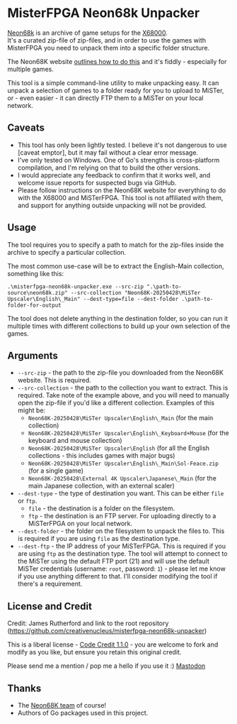 # MisterFPGA Neon68k Unpacker

[Neon68k](https://neon68k.com/) is an archive of game setups for the [X68000](https://en.wikipedia.org/wiki/X68000).  
It's a curated zip-file of zip-files, and in order to use the games with MisterFPGA you need to unpack them into a specific folder structure.

The Neon68K website [outlines how to do this](https://neon68k.com/docs#unpacking-the-games) and it's fiddly - especially for multiple games.

This tool is a simple command-line utility to make unpacking easy. It can unpack a selection of games to a folder ready for you to upload to MiSTer, or - even easier - it can directly FTP them to a MiSTer on your local network.

## Caveats

- This tool has only been lightly tested. I believe it's not dangerous to use [caveat emptor], but it may fail without a clear error message.
- I've only tested on Windows. One of Go's strengths is cross-platform compilation, and I'm relying on that to build the other versions.
- I would appreciate any feedback to confirm that it works well, and welcome issue reports for suspected bugs via GitHub.
- Please follow instructions on the Neon68K website for everything to do with the X68000 and MiSTerFPGA. This tool is not affiliated with them, and support for anything outside unpacking will not be provided.

## Usage

The tool requires you to specify a path to match for the zip-files inside the archive to specify a particular collection.

The most common use-case will be to extract the English-Main collection, something like this:

`.\misterfpga-neon68k-unpacker.exe --src-zip ".\path-to-source\neon68k.zip" --src-collection "Neon68K-20250428\MiSTer Upscaler\English\_Main" --dest-type=file --dest-folder .\path-to-folder-for-output`

The tool does not delete anything in the destination folder, so you can run it multiple times with different collections to build up your own selection of the games.

## Arguments

- `--src-zip` - the path to the zip-file you downloaded from the Neon68K website. This is required.
- `--src-collection` - the path to the collection you want to extract. This is required. Take note of the example above, and you will need to manually open the zip-file if you'd like a different collection. Examples of this might be:
    - `Neon68K-20250428\MiSTer Upscaler\English\_Main` (for the main collection)
    - `Neon68K-20250428\MiSTer Upscaler\English\_Keyboard+Mouse` (for the keyboard and mouse collection)
    - `Neon68K-20250428\MiSTer Upscaler\English` (for all the English collections - this includes games with major bugs)
    - `Neon68K-20250428\MiSTer Upscaler\English\_Main\Sol-Feace.zip` (for a single game)
    - `Neon68K-20250428\External 4K Upscaler\Japanese\_Main` (for the main Japanese collection, with an external scaler)
- `--dest-type` - the type of destination you want. This can be either `file` or `ftp`.
    - `file` - the destination is a folder on the filesystem.
    - `ftp` - the destination is an FTP server. For uploading directly to a MiSTerFPGA on your local network.
- `--dest-folder` - the folder on the filesystem to unpack the files to. This is required if you are using `file` as the destination type.
- `--dest-ftp` - the IP address of your MiSTerFPGA. This is required if you are using `ftp` as the destination type. The tool will attempt to connect to the MiSTer using the default FTP port (21) and will use the default MiSTer credentials (username: `root`, password: `1`) - please let me know if you use anything different to that. I'll consider modifying the tool if there's a requirement.

## License and Credit

Credit: James Rutherford and link to the root repository (https://github.com/creativenucleus/misterfpga-neon68k-unpacker)

This is a liberal license - [Code Credit 1.1.0](https://codecreditlicense.com/license/1.1.0) - you are welcome to fork and modify as you like, but ensure you retain this original credit.

Please send me a mention / pop me a hello if you use it :) [Mastodon](https://mastodon.social/@jtruk)

## Thanks

- The [Neon68K team](https://neon68k.com/) of course!
- Authors of Go packages used in this project.